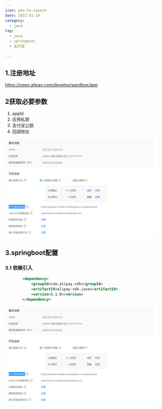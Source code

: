 ```yaml
---
icon: pen-to-square
date: 2022-01-10
category:
  - java
tag:
  - java
  - springboot
  - 支付宝

---
```


## 1.注册地址

https://open.alipay.com/develop/sandbox/app

## 2获取必要参数

1. appId
2. 应用私钥
3. 支付宝公钥
4. 回调地址

**![image-20240309110045864](https://raw.githubusercontent.com/chicumt/image/main/blog-images/image-20240309110045864.png)**

## 3.springboot配置

### 3.1 依赖引入

```xml
        <dependency>
            <groupId>com.alipay.sdk</groupId>
            <artifactId>alipay-sdk-java</artifactId>
            <version>3.1.0</version>
        </dependency>

```

![image-20240309110407846](https://raw.githubusercontent.com/chicumt/image/main/blog-images/image-20240309110407846.png)